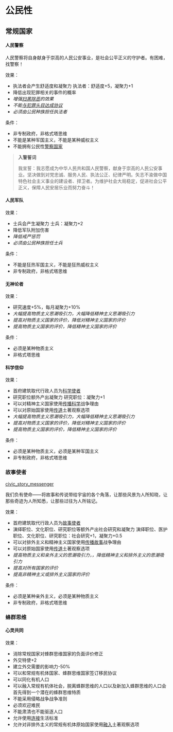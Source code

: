 # 公民性

## 常规国家

#### 人民警察

人民警察将自身献身于崇高的人民公安事业，是社会公平正义的守护者。有困难，找警察！

效果：

* 执法者会产生舒适度和凝聚力
  执法者：舒适度+5，凝聚力+1
* 降低出现犯罪相关的事件的概率
* *增强[扫黑除恶](决策.md#扫黑除恶)的效果*
* *不能[与犯罪头目达成协议](决策.md#与与犯罪头目达成协议)*
* *必须由公民种族担任执法者*

条件：

* 非专制政府，非格式塔思维
* 不能是某种军国主义，不能是某种威权主义
* 不能拥有公民性[警察国家](#警察国家)

> **入警誓词**
> 
> 我宣誓：我志愿成为中华人民共和国人民警察，献身于崇高的人民公安事业。坚决做到对党忠诚、服务人民、执法公正、纪律严明。矢志不渝做中国特色社会主义事业的建设者、捍卫者。为维护社会大局稳定，促进社会公平正义，保障人民安居乐业而努力奋斗！

#### 人民军队

效果：

* 士兵会产生凝聚力
  士兵：凝聚力+2
* 降低军队附加伤害
* *降低戒严惩罚*
* *必须由公民种族担任士兵*

条件：

* 不能是狂热军国主义，不能是狂热威权主义
* 非专制政府，非格式塔思维

#### 无神论者

效果：

* 研究速度+5%，每月凝聚力+10%
* *大幅提高物质主义思潮吸引力，大幅降低精神主义思潮吸引力*
* *提高对物质主义国家的评价，降低对精神主义国家的评价*
* *提高物质主义国家的评价，降低精神主义国家的评价*

条件：

* 必须是某种物质主义
* 非格式塔思维

#### 科学信仰

效果：

* 首府建筑取代行政人员为[科学使者](职业.md#科学使者)
* 研究职位额外产出凝聚力
  研究职位：凝聚力+1
* 可以对精神主义国家使用[传播科学](战争理由.md#传播科学)战争理由
* 可以对原始国家使用[传道](土著观察选项.md#传道)土著观察选项
* *大幅提高物质主义思潮吸引力，大幅降低精神主义思潮吸引力*
* *提高对物质主义国家的评价，降低对精神主义国家的评价*
* *提高物质主义国家的评价，降低精神主义国家的评价*

条件：

* 必须是某种物质主义，必须是某种军国主义
* 非专制政府，非格式塔思维

### 故事使者

[civic_story_messenger](../src/common/governments/civics/kareeze_civics.txt#civic_story_messenger)

我们负有使命——将故事和传说带给宇宙的各个角落，让那些风景为人所知晓，让那些奇迹为人所知悉，让那些过往为人所铭记。

效果：

* 首府建筑取代行政人员为[故事使者](职业.md#故事使者)
* 演绎职位、文化职位、研究职位等额外产出社会研究和凝聚力
  演绎职位、医护职位、文化职位、研究职位：社会研究+1，凝聚力+0.5
* 可以对排外主义和精神主义国家使用[传播故事](战争理由.md#传播故事)战争理由
* 可以对原始国家使用[传道](土著观察选项.md#传道)土著观察选项
* *提高物质主义和亲外主义的思潮吸引力，，降低精神主义和排外主义的思潮吸引力*
* *提高对所有国家的评价*
* *提高非精神主义或排外主义国家的评价*

条件：

* 必须是某种亲外主义，必须是某种物质主义
* 非专制政府，非格式塔思维

### 蜂群思维

#### 心灵共同 

效果：

* 消除常规国家对蜂群思维国家的负面评价修正
* 外交特使+2
* 建立外交需要的影响力-50%
* 可以和常规有机体国家、蜂群思维国家签订移民协议
* 可以同化有机人口
* 可以融入常规有机体社会，脱离蜂群思维的人口以及新加入蜂群思维的人口会首先得到一个潜在的蜂群思维特质
* 不能采用侵略战争战争准则
* 必须欢迎难民
* 不能肃清也不能驱逐人口
* 允许使用[连接](连接)生活标准
* 允许对非排外主义的常规有机体原始国家使用[融入](#融入)土著观察选项
